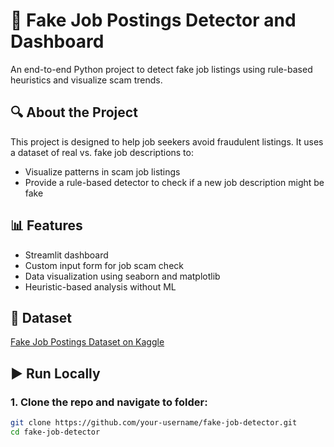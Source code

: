 # 🚨 Fake Job Postings Detector and Dashboard

An end-to-end Python project to detect fake job listings using rule-based heuristics and visualize scam trends.

## 🔍 About the Project
This project is designed to help job seekers avoid fraudulent listings. It uses a dataset of real vs. fake job descriptions to:
- Visualize patterns in scam job listings
- Provide a rule-based detector to check if a new job description might be fake

## 📊 Features
- Streamlit dashboard
- Custom input form for job scam check
- Data visualization using seaborn and matplotlib
- Heuristic-based analysis without ML

## 📁 Dataset
[Fake Job Postings Dataset on Kaggle](https://www.kaggle.com/datasets/shivamb/real-or-fake-fake-jobposting-prediction)

## ▶️ Run Locally

### 1. Clone the repo and navigate to folder:
```bash
git clone https://github.com/your-username/fake-job-detector.git
cd fake-job-detector
